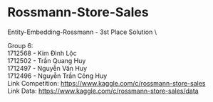 # Rossmann-Store-Sales

Entity-Embedding-Rossmann - 3st Place Solution \

Group 6: \
 1712568 - Kim Đình Lộc \
 1712502 - Trần Quang Huy \
 1712497 - Nguyễn Văn Huy \
 1712496 - Nguyễn Trần Công Huy \
Link Competition: https://www.kaggle.com/c/rossmann-store-sales \
Link Data: https://www.kaggle.com/c/rossmann-store-sales/data
